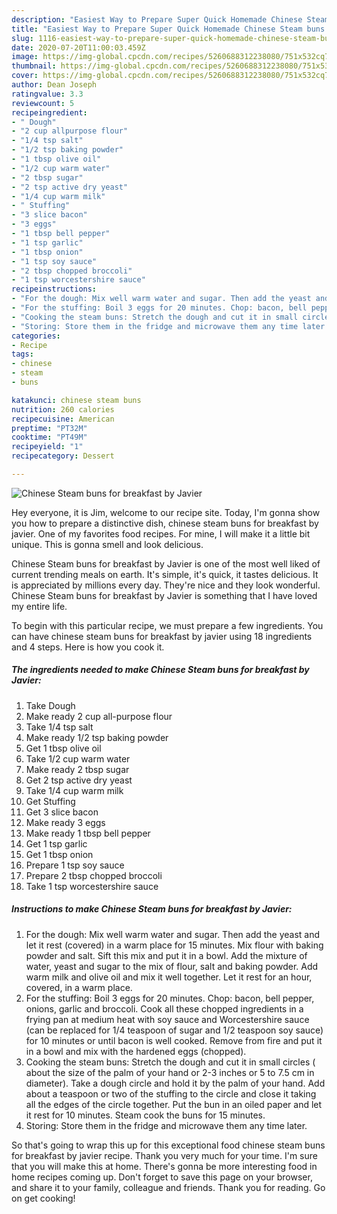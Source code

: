 ```yaml
---
description: "Easiest Way to Prepare Super Quick Homemade Chinese Steam buns for breakfast by Javier"
title: "Easiest Way to Prepare Super Quick Homemade Chinese Steam buns for breakfast by Javier"
slug: 1116-easiest-way-to-prepare-super-quick-homemade-chinese-steam-buns-for-breakfast-by-javier
date: 2020-07-20T11:00:03.459Z
image: https://img-global.cpcdn.com/recipes/5260688312238080/751x532cq70/chinese-steam-buns-for-breakfast-by-javier-recipe-main-photo.jpg
thumbnail: https://img-global.cpcdn.com/recipes/5260688312238080/751x532cq70/chinese-steam-buns-for-breakfast-by-javier-recipe-main-photo.jpg
cover: https://img-global.cpcdn.com/recipes/5260688312238080/751x532cq70/chinese-steam-buns-for-breakfast-by-javier-recipe-main-photo.jpg
author: Dean Joseph
ratingvalue: 3.3
reviewcount: 5
recipeingredient:
- " Dough"
- "2 cup allpurpose flour"
- "1/4 tsp salt"
- "1/2 tsp baking powder"
- "1 tbsp olive oil"
- "1/2 cup warm water"
- "2 tbsp sugar"
- "2 tsp active dry yeast"
- "1/4 cup warm milk"
- " Stuffing"
- "3 slice bacon"
- "3 eggs"
- "1 tbsp bell pepper"
- "1 tsp garlic"
- "1 tbsp onion"
- "1 tsp soy sauce"
- "2 tbsp chopped broccoli"
- "1 tsp worcestershire sauce"
recipeinstructions:
- "For the dough: Mix well warm water and sugar. Then add the yeast and let it rest (covered) in a warm place for 15 minutes. Mix flour with baking powder and salt. Sift this mix and put it in a bowl. Add the mixture of water, yeast and sugar to the mix of flour, salt and baking powder. Add warm milk and olive oil and mix it well together. Let it rest for an hour, covered, in a warm place."
- "For the stuffing: Boil 3 eggs for 20 minutes. Chop: bacon, bell pepper, onions, garlic and broccoli. Cook all these chopped ingredients in a frying pan at medium heat with soy sauce and Worcestershire sauce (can be replaced for 1/4 teaspoon of sugar and 1/2 teaspoon soy sauce) for 10 minutes or until bacon is well cooked. Remove from fire and put it in a bowl and mix with the hardened eggs (chopped)."
- "Cooking the steam buns: Stretch the dough and cut it in small circles ( about the size of the palm of your hand or 2-3 inches or 5 to 7.5 cm in diameter). Take a dough circle and hold it by the palm of your hand. Add about a teaspoon or two of the stuffing to the circle and close it taking all the edges of the circle together. Put the bun in an oiled paper and let it rest for 10 minutes. Steam cook the buns for 15 minutes."
- "Storing: Store them in the fridge and microwave them any time later."
categories:
- Recipe
tags:
- chinese
- steam
- buns

katakunci: chinese steam buns 
nutrition: 260 calories
recipecuisine: American
preptime: "PT32M"
cooktime: "PT49M"
recipeyield: "1"
recipecategory: Dessert

---
```



![Chinese Steam buns for breakfast by Javier](https://img-global.cpcdn.com/recipes/5260688312238080/751x532cq70/chinese-steam-buns-for-breakfast-by-javier-recipe-main-photo.jpg)

Hey everyone, it is Jim, welcome to our recipe site. Today, I'm gonna show you how to prepare a distinctive dish, chinese steam buns for breakfast by javier. One of my favorites food recipes. For mine, I will make it a little bit unique. This is gonna smell and look delicious.



Chinese Steam buns for breakfast by Javier is one of the most well liked of current trending meals on earth. It's simple, it's quick, it tastes delicious. It is appreciated by millions every day. They're nice and they look wonderful. Chinese Steam buns for breakfast by Javier is something that I have loved my entire life.


To begin with this particular recipe, we must prepare a few ingredients. You can have chinese steam buns for breakfast by javier using 18 ingredients and 4 steps. Here is how you cook it.

<!--inarticleads1-->

##### The ingredients needed to make Chinese Steam buns for breakfast by Javier:

1. Take  Dough
1. Make ready 2 cup all-purpose flour
1. Take 1/4 tsp salt
1. Make ready 1/2 tsp baking powder
1. Get 1 tbsp olive oil
1. Take 1/2 cup warm water
1. Make ready 2 tbsp sugar
1. Get 2 tsp active dry yeast
1. Take 1/4 cup warm milk
1. Get  Stuffing
1. Get 3 slice bacon
1. Make ready 3 eggs
1. Make ready 1 tbsp bell pepper
1. Get 1 tsp garlic
1. Get 1 tbsp onion
1. Prepare 1 tsp soy sauce
1. Prepare 2 tbsp chopped broccoli
1. Take 1 tsp worcestershire sauce




<!--inarticleads2-->

##### Instructions to make Chinese Steam buns for breakfast by Javier:

1. For the dough: Mix well warm water and sugar. Then add the yeast and let it rest (covered) in a warm place for 15 minutes. Mix flour with baking powder and salt. Sift this mix and put it in a bowl. Add the mixture of water, yeast and sugar to the mix of flour, salt and baking powder. Add warm milk and olive oil and mix it well together. Let it rest for an hour, covered, in a warm place.
1. For the stuffing: Boil 3 eggs for 20 minutes. Chop: bacon, bell pepper, onions, garlic and broccoli. Cook all these chopped ingredients in a frying pan at medium heat with soy sauce and Worcestershire sauce (can be replaced for 1/4 teaspoon of sugar and 1/2 teaspoon soy sauce) for 10 minutes or until bacon is well cooked. Remove from fire and put it in a bowl and mix with the hardened eggs (chopped).
1. Cooking the steam buns: Stretch the dough and cut it in small circles ( about the size of the palm of your hand or 2-3 inches or 5 to 7.5 cm in diameter). Take a dough circle and hold it by the palm of your hand. Add about a teaspoon or two of the stuffing to the circle and close it taking all the edges of the circle together. Put the bun in an oiled paper and let it rest for 10 minutes. Steam cook the buns for 15 minutes.
1. Storing: Store them in the fridge and microwave them any time later.




So that's going to wrap this up for this exceptional food chinese steam buns for breakfast by javier recipe. Thank you very much for your time. I'm sure that you will make this at home. There's gonna be more interesting food in home recipes coming up. Don't forget to save this page on your browser, and share it to your family, colleague and friends. Thank you for reading. Go on get cooking!
